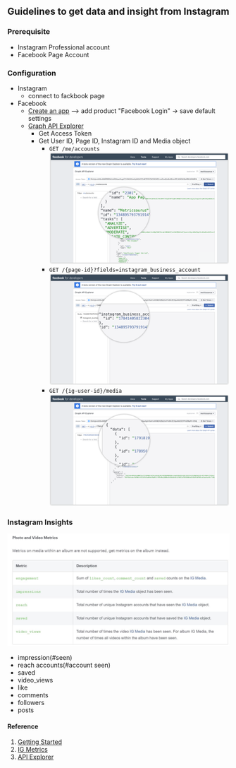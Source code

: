 ## Guidelines to get data and insight from Instagram

### Prerequisite
* Instagram Professional account
* Facebook Page Account
### Configuration
* Instagram
    * connect to fackbook page
* Facebook
    * [Create an app](https://developers.facebook.com/apps) --> add product "Facebook Login" -> save default settings
    * [Graph API Explorer](https://developers.facebook.com/tools/explorer/)
        * Get Access Token
        * Get User ID, Page ID, Instagram ID and Media object
            * <code>GET /me/accounts</code>
              ![img.png](picture/img_page_id.png)
            * <code>GET /{page-id}?fields=instagram_business_account</code>
              ![img.png](picture/img_ig_id.png)
            * <code>GET /{ig-user-id}/media</code>
              ![img.png](picture/img_data_id.png)
       
### Instagram Insights

![img.jpg](picture/photo_video_metrics.JPG)

* impression(#seen)
* reach accounts(#account seen)
* saved
* video_views
* like
* comments
* followers
* posts
  

#### Reference
1. [Getting Started](https://developers.facebook.com/docs/instagram-api/getting-started)
2. [IG Metrics](https://developers.facebook.com/docs/instagram-api/reference/ig-media/insights/)
3. [API Explorer](https://developers.facebook.com/tools/explorer/)
